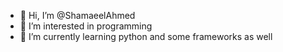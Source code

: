 - 👋 Hi, I’m @ShamaeelAhmed
- 👀 I’m interested in programming
- 🌱 I’m currently learning python and some frameworks as well


<!---
ShamaeelAhmed/ShamaeelAhmed is a ✨ special ✨ repository because its `README.md` (this file) appears on your GitHub profile.
You can click the Preview link to take a look at your changes.
--->

